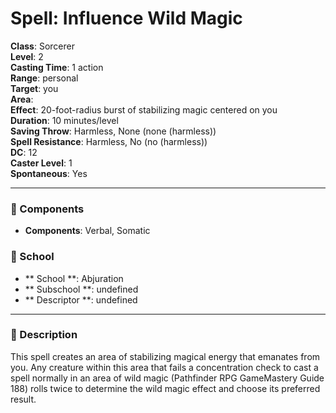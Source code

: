 
# Spell: Influence Wild Magic
**Class**: Sorcerer  
**Level**: 2  
**Casting Time**: 1 action  
**Range**: personal  
**Target**: you  
**Area**:   
**Effect**: 20-foot-radius burst of stabilizing magic centered on you  
**Duration**: 10 minutes/level  
**Saving Throw**: Harmless, None (none (harmless))  
**Spell Resistance**: Harmless, No (no (harmless))  
**DC**: 12  
**Caster Level**: 1  
**Spontaneous**: Yes

---

### 🔮 Components
- **Components**: Verbal, Somatic

### 🏫 School
- ** School **: Abjuration
- ** Subschool **: undefined
- ** Descriptor **: undefined
---

### 📜 Description
This spell creates an area of stabilizing magical energy that emanates from you. Any creature within this area that fails a concentration check to cast a spell normally in an area of wild magic (Pathfinder RPG GameMastery Guide 188) rolls twice to determine the wild magic effect and choose its preferred result.
